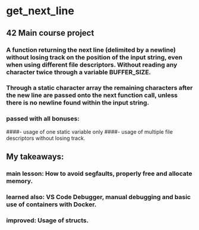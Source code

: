 # get_next_line
## 42 Main course project

### A function returning the next line (delimited by a newline) without losing track on the position of the input string, even when using different file descriptors. Without reading any character twice through a variable BUFFER_SIZE.
### Through a static character array the remaining characters after the new line are passed onto the next function call, unless there is no newline found within the input string.

### passed with all bonuses:

####- usage of one static variable only
####- usage of multiple file descriptors without losing track.

## My takeaways:

### main lesson:  How to avoid segfaults, properly free and allocate memory.

### learned also: VS Code Debugger, manual debugging and basic use of containers with Docker.
### improved:     Usage of structs.
